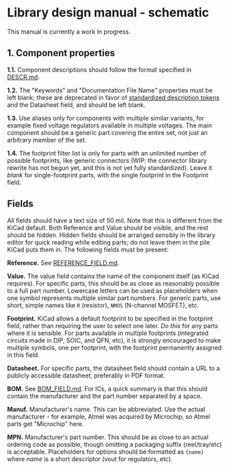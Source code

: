 # Library design manual - schematic

This manual is currently a work in progress.

## 1. Component properties

**1.1.** Component descriptions should follow the format specified in
[DESCR.md](DESCR.md).

**1.2.** The "Keywords" and "Documentation File Name" properties must be
left blank; these are deprecated in favor of [standardized description
tokens](#1.-component-properties) and the Datasheet field, and should be left
blank.

**1.3.** Use aliases only for components with multiple similar variants, for
example fixed voltage regulators available in multiple voltages. The main
component should be a generic part covering the entire set, not just an
arbitrary member of the set.

**1.4.** The footprint filter list is only for parts with an unlimited number
of possible footprints, like generic connectors (WIP: the connector library
rewrite has not begun yet, and this is not yet fully standardized). Leave it
*blank* for single-footprint parts, with the single footprint in the Footprint
field.

## Fields

All fields should have a text size of 50 mil. Note that this is different
from the KiCad default. Both Reference and Value should be visible, and
the rest should be hidden. Hidden fields should be arranged sensibly in
the library editor for quick reading while editing parts; do not leave them
in the pile KiCad puts them in. The following fields must be present:

**Reference.** See [REFERENCE\_FIELD.md](REFERENCE_FIELD.md).

**Value.** The value field contains the name of the component itself (as KiCad
requires).  For specific parts, this should be as close as reasonably possible
to a full part number. Lowercase letters can be used as placeholders when one
symbol represents multiple similar part numbers. For generic parts, use short,
simple names like `R` (resistor), `NMOS` (N-channel MOSFET), etc.

**Footprint.** KiCad allows a default footprint to be specified in the
footprint field, rather than requiring the user to select one later. *Do this*
for any parts where it is sensible. For parts available in multiple footprints
(integrated circuits made in DIP, SOIC, and QFN, etc), it is strongly
encouraged to make multiple symbols, one per footprint, with the footprint
permanently assigned in this field.

**Datasheet.** For specific parts, the datasheet field should contain a URL to
a publicly accessible datasheet, preferably in PDF format.

**BOM.** See [BOM\_FIELD.md](BOM_FIELD.md). For ICs, a quick summary is that
this should contain the manufacturer and the part number separated by a
space.

**Manuf.** Manufacturer's name. This can be abbreviated. Use the actual
manufacturer - for example, Atmel was acquired by Microchip, so Atmel parts get
"Microchip" here.

**MPN.** Manufacturer's part number. This should be as close to an actual
ordering code as possible, though omitting a packaging suffix (reel/tray/etc)
is acceptable. Placeholders for options should be formatted as `{name}` where
*name* is a short descriptor (vout for regulators, etc).
